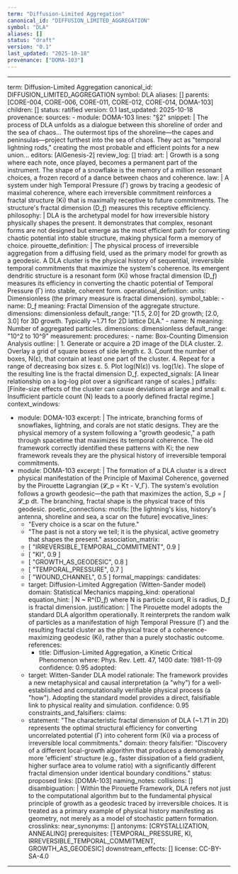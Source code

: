 ```yaml
---
term: "Diffusion-Limited Aggregation"
canonical_id: "DIFFUSION_LIMITED_AGGREGATION"
symbol: "DLA"
aliases: []
status: "draft"
version: "0.1"
last_updated: "2025-10-18"
provenance: ["DOMA-103"]
---
```


---
term: Diffusion-Limited Aggregation
canonical_id: DIFFUSION_LIMITED_AGGREGATION
symbol: DLA
aliases: []
parents: [CORE-004, CORE-006, CORE-011, CORE-012, CORE-014, DOMA-103]
children: []
status: ratified
version: 0.1
last_updated: 2025-10-18
provenance:
  sources:
    - module: DOMA-103
      lines: "§2"
      snippet: |
        The process of DLA unfolds as a dialogue between this shoreline of order and the sea of chaos... The outermost tips of the shoreline—the capes and peninsulas—project furthest into the sea of chaos. They act as "temporal lightning rods," creating the most probable and efficient points for a new union...
  editors: [AIGenesis-2]
  review_log: []
triad:
  art: |
    Growth is a song where each note, once played, becomes a permanent part of the instrument. The shape of a snowflake is the memory of a million resonant choices, a frozen record of a dance between chaos and coherence.
  law: |
    A system under high Temporal Pressure (Γ) grows by tracing a geodesic of maximal coherence, where each irreversible commitment reinforces a fractal structure (Ki) that is maximally receptive to future commitments. The structure's fractal dimension (D_ƒ) measures this receptive efficiency.
  philosophy: |
    DLA is the archetypal model for how irreversible history physically shapes the present. It demonstrates that complex, resonant forms are not designed but emerge as the most efficient path for converting chaotic potential into stable structure, making physical form a memory of choice.
pirouette_definition: |
  The physical process of irreversible aggregation from a diffusing field, used as the primary model for growth as a geodesic. A DLA cluster is the physical history of sequential, irreversible temporal commitments that maximize the system's coherence. Its emergent dendritic structure is a resonant form (Ki) whose fractal dimension (D_ƒ) measures its efficiency in converting the chaotic potential of Temporal Pressure (Γ) into stable, coherent form.
operational_definition:
  units: Dimensionless (the primary measure is fractal dimension).
  symbol_table:
    - name: D_ƒ
      meaning: Fractal Dimension of the aggregate structure.
      dimensions: dimensionless
      default_range: "[1.5, 2.0] for 2D growth; [2.0, 3.0] for 3D growth. Typically ~1.71 for 2D lattice DLA."
    - name: N
      meaning: Number of aggregated particles.
      dimensions: dimensionless
      default_range: "10^2 to 10^9"
  measurement:
    procedures:
      - name: Box-Counting Dimension Analysis
        outline: |
          1. Generate or acquire a 2D image of the DLA cluster.
          2. Overlay a grid of square boxes of side length ε.
          3. Count the number of boxes, N(ε), that contain at least one part of the cluster.
          4. Repeat for a range of decreasing box sizes ε.
          5. Plot log(N(ε)) vs. log(1/ε). The slope of the resulting line is the fractal dimension D_ƒ.
        expected_signals: [A linear relationship on a log-log plot over a significant range of scales.]
        pitfalls: [Finite-size effects of the cluster can cause deviations at large and small ε. Insufficient particle count (N) leads to a poorly defined fractal regime.]
context_windows:
  - module: DOMA-103
    excerpt: |
      The intricate, branching forms of snowflakes, lightning, and corals are not static designs. They are the physical memory of a system following a "growth geodesic," a path through spacetime that maximizes its temporal coherence. The old framework correctly identified these patterns with Ki; the new framework reveals they are the physical history of irreversible temporal commitments.
  - module: DOMA-103
    excerpt: |
      The formation of a DLA cluster is a direct physical manifestation of the Principle of Maximal Coherence, governed by the Pirouette Lagrangian (𝓛_p = Kτ - V_Γ). The system's evolution follows a growth geodesic—the path that maximizes the action, S_p = ∫ 𝓛_p dt. The branching, fractal shape is the physical trace of this geodesic.
poetic_connections:
  motifs: [the lightning's kiss, history's antenna, shoreline and sea, a scar on the future]
  evocative_lines:
    - "Every choice is a scar on the future."
    - "The past is not a story we tell; it is the physical, active geometry that shapes the present."
  association_matrix:
    - [ "IRREVERSIBLE_TEMPORAL_COMMITMENT", 0.9 ]
    - [ "KI", 0.9 ]
    - [ "GROWTH_AS_GEODESIC", 0.8 ]
    - [ "TEMPORAL_PRESSURE", 0.7 ]
    - [ "WOUND_CHANNEL", 0.5 ]
formal_mappings:
  candidates:
    - target: Diffusion-Limited Aggregation (Witten-Sander model)
      domain: Statistical Mechanics
      mapping_kind: operational
      equation_hint: |
        N ~ R^(D_ƒ) where N is particle count, R is radius, D_ƒ is fractal dimension.
      justification: |
        The Pirouette model adopts the standard DLA algorithm operationally. It reinterprets the random walk of particles as a manifestation of high Temporal Pressure (Γ) and the resulting fractal cluster as the physical trace of a coherence-maximizing geodesic (Ki), rather than a purely stochastic outcome.
      references:
        - title: Diffusion-Limited Aggregation, a Kinetic Critical Phenomenon
          where: Phys. Rev. Lett. 47, 1400
          date: 1981-11-09
      confidence: 0.95
  adopted:
    - target: Witten-Sander DLA model
      rationale: The framework provides a new metaphysical and causal interpretation (a "why") for a well-established and computationally verifiable physical process (a "how"). Adopting the standard model provides a direct, falsifiable link to physical reality and simulation.
      confidence: 0.95
constraints_and_falsifiers:
  claims:
    - statement: "The characteristic fractal dimension of DLA (~1.71 in 2D) represents the optimal structural efficiency for converting uncorrelated potential (Γ) into coherent form (Ki) via a process of irreversible local commitments."
      domain: theory
      falsifier: "Discovery of a different local-growth algorithm that produces a demonstrably more 'efficient' structure (e.g., faster dissipation of a field gradient, higher surface area to volume ratio) with a significantly different fractal dimension under identical boundary conditions."
      status: proposed
      links: [DOMA-103]
naming_notes:
  collisions: []
  disambiguation: |
    Within the Pirouette Framework, DLA refers not just to the computational algorithm but to the fundamental physical principle of growth as a geodesic traced by irreversible choices. It is treated as a primary example of physical history manifesting as geometry, not merely as a model of stochastic pattern formation.
crosslinks:
  near_synonyms: []
  antonyms: [CRYSTALLIZATION, ANNEALING]
  prerequisites: [TEMPORAL_PRESSURE, KI, IRREVERSIBLE_TEMPORAL_COMMITMENT, GROWTH_AS_GEODESIC]
  downstream_effects: []
license: CC-BY-SA-4.0
---